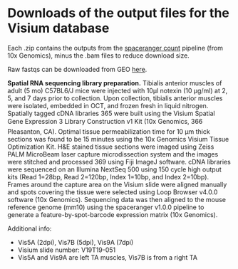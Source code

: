 # Downloads of the output files for the Visium database

Each .zip contains the outputs from the [spaceranger count](https://support.10xgenomics.com/spatial-gene-expression/software/pipelines/latest/using/count) pipeline (from 10x Genomics), minus the .bam files to reduce download size.

Raw fastqs can be downloaded from GEO [here](https://www.ncbi.nlm.nih.gov/geo/query/acc.cgi?acc=GSE161318).

**Spatial RNA sequencing library preparation.** Tibialis anterior muscles of adult (5 mo) C57BL6/J mice were  injected with 10µl notexin (10 µg/ml) at 2, 5, and 7 days prior to collection. Upon collection, tibialis anterior muscles were isolated, embedded in OCT, and frozen fresh in liquid nitrogen. Spatially tagged cDNA libraries 365 were built using the Visium Spatial Gene Expression 3 Library Construction v1 Kit (10x Genomics, 366 Pleasanton, CA). Optimal tissue permeabilization time for 10 µm thick sections was found to be 15 minutes using the 10x Genomics Visium Tissue Optimization Kit. H&E stained tissue sections were imaged using Zeiss PALM MicroBeam laser capture microdissection system and the images were stitched and processed 369 using Fiji ImageJ software. cDNA libraries were sequenced on an Illumina NextSeq 500 using 150 cycle high output kits (Read 1=28bp, Read 2=120bp, Index 1=10bp, and Index 2=10bp). Frames around the capture area on the Visium slide were aligned manually and spots covering the tissue were selected using Loop Browser v4.0.0 software (10x Genomics). Sequencing data was then aligned to the mouse reference genome (mm10) using the spaceranger v1.0.0 pipeline to generate a feature-by-spot-barcode expression matrix (10x Genomics).

Additional info:
- Vis5A (2dpi), Vis7B (5dpi), Vis9A (7dpi)
- Visium slide number: V19T19-051
- Vis5A and Vis9A are left TA muscles, Vis7B is from a right TA
